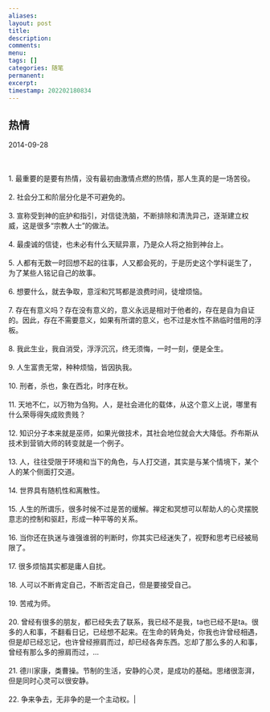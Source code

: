 ```yaml
---
aliases: 
layout: post
title: 
description: 
comments: 
menu: 
tags: []
categories: 随笔
permanent: 
excerpt: 
timestamp: 202202180834
---
```

## 热情

2014-09-28 

<br><br>1. 最重要的是要有热情，没有最初由激情点燃的热情，那人生真的是一场苦役。<br>    <br>2. 社会分工和阶层分化是不可避免的。<br>    <br>3. 宣称受到神的庇护和指引，对信徒洗脑，不断排除和清洗异己，逐渐建立权威，这是很多“宗教人士”的做法。<br>    <br>4. 最虔诚的信徒，也未必有什么天赋异禀，乃是众人将之抬到神台上。<br>    <br>5. 人都有无数一时回想不起的往事，人又都会死的，于是历史这个学科诞生了，为了某些人铭记自己的故事。<br>    <br>6. 想要什么，就去争取，意淫和咒骂都是浪费时间，徒增烦恼。<br>    <br>7. 存在有意义吗？存在没有意义的，意义永远是相对于他者的，存在是自为自证的。因此，存在不需要意义，如果有所谓的意义，也不过是水性不熟临时借用的浮板。<br>    <br>8. 我此生业，我自消受，浮浮沉沉，终无须悔，一时一刻，便是全生。<br>    <br>9. 人生富贵无常，种种烦恼，皆因执我。<br>    <br>10. 刑者，杀也，象在西北，时序在秋。<br>    <br>11. 天地不仁，以万物为刍狗。人，是社会进化的载体，从这个意义上说，哪里有什么荣辱得失成败贵贱？<br>    <br>12. 知识分子本来就是巫师，如果光做技术，其社会地位就会大大降低。乔布斯从技术到营销大师的转变就是一个例子。<br>    <br>13. 人，往往受限于环境和当下的角色，与人打交道，其实是与某个情境下，某个人的某个侧面打交道。<br>    <br>14. 世界具有随机性和离散性。<br>    <br>15. 人生的所谓乐，很多时候不过是苦的缓解。禅定和冥想可以帮助人的心灵摆脱意志的控制和驱赶，形成一种平等的关系。<br>    <br>16. 当你还在执迷与谁强谁弱的判断时，你其实已经迷失了，视野和思考已经被局限了。<br>    <br>17. 很多烦恼其实都是庸人自扰。<br>    <br>18. 人可以不断肯定自己，不断否定自己，但是要接受自己。<br>    <br>19. 苦戒为师。<br>    <br>20. 曾经有很多的朋友，都已经失去了联系，我已经不是我，ta也已经不是ta。很多的人和事，不翻看日记，已经想不起来。在生命的转角处，你我也许曾经相遇，但是却已经忘记，也许曾经擦肩而过，却已经各奔东西。忘却了那么多的人和事，曾经有那么多的擦肩而过，...<br>    <br>21. 德川家康，类曹操。节制的生活，安静的心灵，是成功的基础。思绪很澎湃，但是同时心灵可以很安静。<br>    <br>22. 争来争去，无非争的是一个主动权。|